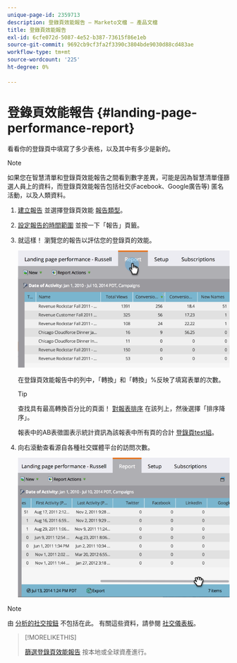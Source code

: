 ```yaml
---
unique-page-id: 2359713
description: 登錄頁效能報告 — Marketo文檔 — 產品文檔
title: 登錄頁效能報告
exl-id: 6cfe072d-5087-4e52-b387-73615f86e1eb
source-git-commit: 9692cb9cf3fa2f3390c3804bde9030d88cd483ae
workflow-type: tm+mt
source-wordcount: '225'
ht-degree: 0%

---
```


# 登錄頁效能報告 {#landing-page-performance-report}

看看你的登錄頁中填寫了多少表格，以及其中有多少是新的。

>[!NOTE]
>
>如果您在智慧清單和登錄頁效能報告之間看到數字差異，可能是因為智慧清單僅篩選人員上的資料，而登錄頁效能報告包括社交(Facebook、Google廣告等) 匿名活動，以及人類資料。

1. [建立報告](/help/marketo/product-docs/reporting/basic-reporting/creating-reports/create-a-report-in-a-program.md) 並選擇登錄頁效能 [報告類型](/help/marketo/product-docs/reporting/basic-reporting/report-types/report-type-overview.md)。
1. [設定報告的時間範圍](/help/marketo/product-docs/reporting/basic-reporting/editing-reports/change-a-report-time-frame.md) 並按一下「報告」頁籤。
1. 就這樣！ 瀏覽您的報告以評估您的登錄頁的效能。

   ![](assets/image2014-9-16-15-3a53-3a33.png)

   在登錄頁效能報告中的列中，「轉換」和「轉換」%反映了填寫表單的次數。

   >[!TIP]
   >
   >查找具有最高轉換百分比的頁面！ [對報表排序](/help/marketo/product-docs/reporting/basic-reporting/editing-reports/sort-report-on-columns.md) 在該列上，然後選擇「排序降序」。

   報表中的AB表徵圖表示統計資訊為該報表中所有頁的合計 [登錄頁test組](/help/marketo/product-docs/demand-generation/landing-pages/understanding-landing-pages/landing-page-test-groups.md)。

1. 向右滾動查看源自各種社交媒體平台的訪問次數。

   ![](assets/image2014-9-16-15-3a54-3a27.png)

>[!NOTE]
>
>由 [分析的社交按鈕](/help/marketo/product-docs/demand-generation/landing-pages/free-form-landing-pages/add-a-social-button-to-a-free-form-landing-page.md) 不包括在此。 有關這些資料，請參閱 [社交儀表板](/help/marketo/product-docs/demand-generation/social/social-functions/view-social-performance.md)。

>[!MORELIKETHIS]
>
>[篩選登錄頁效能報告](/help/marketo/product-docs/demand-generation/landing-pages/landing-page-actions/filter-a-landing-page-performance-report.md) 按本地或全球資產進行。
